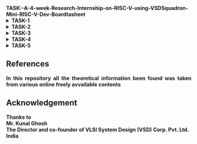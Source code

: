  
<summary><b>TASK:-A-4-week-Research-Internship-on-RISC-V-using-VSDSquadron-Mini-RISC-V-Dev-Boardtasheet</b></summary>


<details>
  <summary><b> TASK-1</b> </summary>
  
# VSDsquadron data sheet
 
![image](https://github.com/chethan-bot/A-4-week-Research-Internship-on-RISC-V-using-VSDSquadron-Mini-RISC-V-Dev-Board/assets/159757708/6838dca5-e9a5-4915-85f8-2de663742c3d)


BOARD SPECS:

| Tech specs   |   |    |
|------------|------------|------------|
| *Board* | Name     | VSDSquadron Mini    |
|      | SKU    | VSDSQM    |
| *Microcontroller*    | CH32V003F4U6 chip with 32-bit RISC-V core based on RV32EC instruction set    |     |
| *USB connector* | USB 2.0 Type-C    |     |
| *Pins*     | Built-in LED Pin     | 1X onboard user led (PD6)     |
|      | Digital I/O pins     | 15     |
|      | Analog I/O pins     | 10-bit ADC, PD0-PD7, PA1, PA2, PC4     |
|      | PWM pins     | 14X     |
|      | External interrupts     | 	8 external interrupt edge detectors, but it only maps one external interrupt to 18 I/O ports     |
| *Communication*     | USART     | 	1x, PD6(RX), PD5(TX)     |
|      | I2C     | 1x, PC1(SDA), PC2(SCL)    |
|      | SPI     | 1x, PC5(SCK), PC1(NSS), PC6(MOSI), PC7(MISO)     |
|      | Programmer/debugger     | Onboard RISC-V programmer/debugger, USB to TTL serial port support     |
| *Power*     | I/O voltage     | 3.3 V    |
|      | Input voltage (nominal)     | 5 V    |
|      | Source Current per I/O Pin    | 8 mA     |
|      | Sink Current per I/O Pin     | 8 mA     |
| *Clock speed*     | Processor    | 24 MHz     |
| *Memory*     | SRAM     | 2kb onchip volatile sram,16kb external program memory     |
</details>
<details>
  <summary> <b>TASK-2</b> </summary>

![Screenshot 2024-02-22 151504](https://github.com/chethan-bot/A-4-week-Research-Internship-on-RISC-V-using-VSDSquadron-Mini-RISC-V-Dev-Board/assets/159757708/72ae4945-1116-448e-8688-2e924ba90039)

## Block diagram of LFSR

![Screenshot from 2024-02-22 14-34-31](https://github.com/chethan-bot/A-4-week-Research-Internship-on-RISC-V-using-VSDSquadron-Mini-RISC-V-Dev-Board/assets/159757708/eae83142-1404-4b37-a97d-564fa660f706)

## Inner layer of LFSR  (linear feedback shift register) block diagram

![Screenshot from 2024-02-22 14-17-22](https://github.com/chethan-bot/A-4-week-Research-Internship-on-RISC-V-using-VSDSquadron-Mini-RISC-V-Dev-Board/assets/159757708/3dd5334c-aae2-49c3-8f61-d943eeb4dc25)

## Input & output waveform of LFSR(linear feedback shift register) 
</details>

 <details>
  
<summary><b> TASK-3 </b></summary>

<details>
   
<summary><b> Step to install iverilog and execute in your ubuntu <b></summary>
  
1.Open any browser and type "https://github.com/kunalg123/" in your favorite browzer

 ![Screenshot from 2024-02-23 20-43-28](https://github.com/chethan-bot/A-4-week-Research-Internship-on-RISC-V-using-VSDSquadron-Mini-RISC-V-Dev-Board/assets/159757708/e2123e3f-7ba2-4b59-9313-e3cbe16c1910)

2.Go to "sky130RTLDesignAndSynthesisWorkshop" file repo in an git hub 

![Screenshot from 2024-02-23 20-44-16](https://github.com/chethan-bot/A-4-week-Research-Internship-on-RISC-V-using-VSDSquadron-Mini-RISC-V-Dev-Board/assets/159757708/2f670ab1-0695-44ab-a04c-7ac1bbd6478f)

3. Copy the link in an code section and copy the URL "https://github.com/kunalg123/sky130RTLDesignAndSynthesisWorkshop.git" 

![Screenshot from 2024-02-23 20-42-10](https://github.com/chethan-bot/A-4-week-Research-Internship-on-RISC-V-using-VSDSquadron-Mini-RISC-V-Dev-Board/assets/159757708/7bd6abe9-ab1b-479a-aa96-73f82d615887)

4. And add this URL in ubuntu terminal window "git clone https://github.com/kunalg123/sky130RTLDesignAndSynthesisWorkshop.git" in an terminal

![Screenshot from 2024-02-23 20-09-12](https://github.com/chethan-bot/A-4-week-Research-Internship-on-RISC-V-using-VSDSquadron-Mini-RISC-V-Dev-Board/assets/159757708/ec2d10fe-2832-4d61-83ea-87899d1acff9)

 ### Congragulation u have Downloaded file or cloned  sky130RTLDesignAndSynthesisWorkshop in your Ubuntu OS
 </details>



<details>
<summary> <b>Step to run the  Verilog code and waveform in Ubuntu <b> </summary>
 
 ![Screenshot from 2024-02-25 23-43-46](https://github.com/chethan-bot/A-4-week-Research-Internship-on-RISC-V-using-VSDSquadron-Mini-RISC-V-Dev-Board/assets/159757708/7516476b-ed99-4fbe-92d5-240f68f888bd)
 
 
![Screenshot from 2024-02-25 23-44-24](https://github.com/chethan-bot/A-4-week-Research-Internship-on-RISC-V-using-VSDSquadron-Mini-RISC-V-Dev-Board/assets/159757708/e5115d4d-b4f4-4c7e-ab52-17807dc4cb22)


![Screenshot from 2024-02-25 23-44-43](https://github.com/chethan-bot/A-4-week-Research-Internship-on-RISC-V-using-VSDSquadron-Mini-RISC-V-Dev-Board/assets/159757708/8b4a209e-dd8d-43cc-83fd-6057c6d24cfa)


 ![Screenshot from 2024-02-25 23-44-59](https://github.com/chethan-bot/A-4-week-Research-Internship-on-RISC-V-using-VSDSquadron-Mini-RISC-V-Dev-Board/assets/159757708/573dea26-a85e-4913-9816-f4180d5a7373)


![Screenshot from 2024-02-25 23-46-23](https://github.com/chethan-bot/A-4-week-Research-Internship-on-RISC-V-using-VSDSquadron-Mini-RISC-V-Dev-Board/assets/159757708/8ba9d8f2-7da4-4f89-89c6-563ed6078b22)

 
![Screenshot from 2024-02-25 23-50-11](https://github.com/chethan-bot/A-4-week-Research-Internship-on-RISC-V-using-VSDSquadron-Mini-RISC-V-Dev-Board/assets/159757708/fa37ff3b-9d67-485d-b20f-231ab2028df7)

![Screenshot from 2024-02-26 08-14-52](https://github.com/chethan-bot/A-4-week-Research-Internship-on-RISC-V-using-VSDSquadron-Mini-RISC-V-Dev-Board/assets/159757708/01815322-ff15-4875-95d6-e25aef5d8e24)

</details>

 </details>

  <details>
    
<summary><b>TASK-4</b></summary>

<details>
  
<summary><b>Our target is to match F1=F2 </b></summary>
    
<b>It means 3rd Task waveform and 4th task waveform should match while we netlist code run with testbeanch in an yosys and verilog code</b> 

![WhatsApp Image 2024-02-29 at 5 39 16 PM](https://github.com/chethan-bot/A-4-week-Research-Internship-on-RISC-V-using-VSDSquadron-Mini-RISC-V-Dev-Board/assets/159757708/f9979578-af01-4fd0-8a54-54d34c50ae99)

<b>Running the code in YOSYS</b>
   
![Screenshot from 2024-02-29 10-23-48](https://github.com/chethan-bot/A-4-week-Research-Internship-on-RISC-V-using-VSDSquadron-Mini-RISC-V-Dev-Board/assets/159757708/6e9e5fc3-e03d-4a76-ad03-33dd977f85b8)

![Screenshot from 2024-02-29 10-24-18](https://github.com/chethan-bot/A-4-week-Research-Internship-on-RISC-V-using-VSDSquadron-Mini-RISC-V-Dev-Board/assets/159757708/fe5e9ada-ab16-4104-874b-35a459013612)

![Screenshot from 2024-02-29 10-24-44](https://github.com/chethan-bot/A-4-week-Research-Internship-on-RISC-V-using-VSDSquadron-Mini-RISC-V-Dev-Board/assets/159757708/41237e35-0e98-44a2-afd0-f56f3d88abfe)

![Screenshot from 2024-02-29 10-25-28](https://github.com/chethan-bot/A-4-week-Research-Internship-on-RISC-V-using-VSDSquadron-Mini-RISC-V-Dev-Board/assets/159757708/2ebc7b02-edc7-4a81-90f8-9087817a96f9)

![Screenshot from 2024-02-29 10-25-44](https://github.com/chethan-bot/A-4-week-Research-Internship-on-RISC-V-using-VSDSquadron-Mini-RISC-V-Dev-Board/assets/159757708/cd08e988-f30e-4947-9b8b-da0c5f59aea0)

![Screenshot from 2024-02-29 10-26-25](https://github.com/chethan-bot/A-4-week-Research-Internship-on-RISC-V-using-VSDSquadron-Mini-RISC-V-Dev-Board/assets/159757708/9b4ff4f6-4731-4eac-ba72-d4dff1658c5b)
![Screenshot from 2024-02-29 10-26-56](https://github.com/chethan-bot/A-4-week-Research-Internship-on-RISC-V-using-VSDSquadron-Mini-RISC-V-Dev-Board/assets/159757708/903c21f0-d53b-4249-95ad-828c79fc944b)
![Screenshot from 2024-02-29 10-45-30](https://github.com/chethan-bot/A-4-week-Research-Internship-on-RISC-V-using-VSDSquadron-Mini-RISC-V-Dev-Board/assets/159757708/2c3ac861-d072-4be3-8bbe-b4c39b4df184)

![Screenshot from 2024-02-29 10-28-15](https://github.com/chethan-bot/A-4-week-Research-Internship-on-RISC-V-using-VSDSquadron-Mini-RISC-V-Dev-Board/assets/159757708/a6d645c1-5cb9-493d-bb7b-b3eef3531a17)

![Screenshot from 2024-02-29 12-51-27](https://github.com/chethan-bot/A-4-week-Research-Internship-on-RISC-V-using-VSDSquadron-Mini-RISC-V-Dev-Board/assets/159757708/98705708-1b84-4b0f-a1e8-720a48637571)


![Screenshot from 2024-02-29 16-57-37](https://github.com/chethan-bot/A-4-week-Research-Internship-on-RISC-V-using-VSDSquadron-Mini-RISC-V-Dev-Board/assets/159757708/2654dd9b-f174-4d7c-a4d2-da53c8c9a0e8)


![Screenshot from 2024-02-29 16-57-54](https://github.com/chethan-bot/A-4-week-Research-Internship-on-RISC-V-using-VSDSquadron-Mini-RISC-V-Dev-Board/assets/159757708/d80cfc1f-fe33-49ab-a922-bc88158400c8)

<b>For this netlist type command"!vim lsfr_netlist.v"</b>

![Screenshot from 2024-02-29 16-58-55](https://github.com/chethan-bot/A-4-week-Research-Internship-on-RISC-V-using-VSDSquadron-Mini-RISC-V-Dev-Board/assets/159757708/2805266d-7ef5-4454-b67e-6d3735d9f80d)

![Screenshot from 2024-02-29 10-47-54](https://github.com/chethan-bot/A-4-week-Research-Internship-on-RISC-V-using-VSDSquadron-Mini-RISC-V-Dev-Board/assets/159757708/ea6f4b8e-a3b3-4667-89b0-060ae27826a9)

![Screenshot from 2024-02-29 13-11-38](https://github.com/chethan-bot/A-4-week-Research-Internship-on-RISC-V-using-VSDSquadron-Mini-RISC-V-Dev-Board/assets/159757708/851e7d9c-8e98-4c9c-88c0-57235df7aa73)

![Screenshot from 2024-02-29 13-11-54](https://github.com/chethan-bot/A-4-week-Research-Internship-on-RISC-V-using-VSDSquadron-Mini-RISC-V-Dev-Board/assets/159757708/e38302f3-f745-4b6d-b8f3-fe3bf0539ed3)

![Screenshot from 2024-02-29 13-12-22](https://github.com/chethan-bot/A-4-week-Research-Internship-on-RISC-V-using-VSDSquadron-Mini-RISC-V-Dev-Board/assets/159757708/23ee855f-34a7-46f0-9e72-9456b8e5924b)

![Screenshot from 2024-02-29 13-13-12](https://github.com/chethan-bot/A-4-week-Research-Internship-on-RISC-V-using-VSDSquadron-Mini-RISC-V-Dev-Board/assets/159757708/2ae02693-3697-4916-91b9-214cca48bedb)

<b>Therefour F1 and F2 matched each other</b> 

</details>

</details>
<details>
  
<summary><b>TASK-5</b></summary>

https://github.com/Riteshlalwani/iiitb_lfsr.git

![Screenshot from 2024-03-14 13-06-48](https://github.com/chethan-bot/A-4-week-Research-Internship-on-RISC-V-using-VSDSquadron-Mini-RISC-V-Dev-Board/assets/159757708/e7a3f96b-e6fb-4db2-ab05-58701e72e3be)

![Screenshot from 2024-03-01 21-15-58](https://github.com/chethan-bot/A-4-week-Research-Internship-on-RISC-V-using-VSDSquadron-Mini-RISC-V-Dev-Board/assets/159757708/7612180d-3d84-434a-a759-d07512c0dff7)

![Screenshot from 2024-03-01 21-16-46](https://github.com/chethan-bot/A-4-week-Research-Internship-on-RISC-V-using-VSDSquadron-Mini-RISC-V-Dev-Board/assets/159757708/08082cc4-887b-4c8d-a201-910b2b5d920e)

![Screenshot from 2024-03-01 21-17-13](https://github.com/chethan-bot/A-4-week-Research-Internship-on-RISC-V-using-VSDSquadron-Mini-RISC-V-Dev-Board/assets/159757708/9093e760-ad9c-460e-9e12-c82fde6d210b)

![Screenshot from 2024-03-01 21-19-17](https://github.com/chethan-bot/A-4-week-Research-Internship-on-RISC-V-using-VSDSquadron-Mini-RISC-V-Dev-Board/assets/159757708/1eaebea1-2daf-4ee3-b36d-05c708e13a37)

![Screenshot from 2024-03-01 23-52-21](https://github.com/chethan-bot/A-4-week-Research-Internship-on-RISC-V-using-VSDSquadron-Mini-RISC-V-Dev-Board/assets/159757708/3a53f564-10dc-45e0-b580-22988f02963f)

![Screenshot from 2024-03-01 23-53-52](https://github.com/chethan-bot/A-4-week-Research-Internship-on-RISC-V-using-VSDSquadron-Mini-RISC-V-Dev-Board/assets/159757708/b1765d81-173c-4698-8751-8eaa90b6e155)

![Screenshot from 2024-03-01 23-54-40](https://github.com/chethan-bot/A-4-week-Research-Internship-on-RISC-V-using-VSDSquadron-Mini-RISC-V-Dev-Board/assets/159757708/8567c4fa-3eb8-469f-8d97-7cfbe655bf6f)

![Screenshot from 2024-03-14 11-56-22](https://github.com/chethan-bot/A-4-week-Research-Internship-on-RISC-V-using-VSDSquadron-Mini-RISC-V-Dev-Board/assets/159757708/4b76997d-b1d4-4e84-9d9c-6e297b1689ae)

![Screenshot from 2024-03-14 11-57-13](https://github.com/chethan-bot/A-4-week-Research-Internship-on-RISC-V-using-VSDSquadron-Mini-RISC-V-Dev-Board/assets/159757708/da8e07ac-3b7c-452a-99a6-14d0189999cd)

![Screenshot from 2024-03-14 11-57-49](https://github.com/chethan-bot/A-4-week-Research-Internship-on-RISC-V-using-VSDSquadron-Mini-RISC-V-Dev-Board/assets/159757708/4dd14a5a-2c1b-48de-b138-5318aa9deb34)

![Screenshot from 2024-03-14 11-58-08](https://github.com/chethan-bot/A-4-week-Research-Internship-on-RISC-V-using-VSDSquadron-Mini-RISC-V-Dev-Board/assets/159757708/9f025560-bc4f-496e-8c8b-6a4de8f42711)

![Screenshot from 2024-03-14 12-02-46](https://github.com/chethan-bot/A-4-week-Research-Internship-on-RISC-V-using-VSDSquadron-Mini-RISC-V-Dev-Board/assets/159757708/cddb9cd3-d52d-466a-a711-a7f9f97ed4ee)

![Screenshot from 2024-03-14 12-02-54](https://github.com/chethan-bot/A-4-week-Research-Internship-on-RISC-V-using-VSDSquadron-Mini-RISC-V-Dev-Board/assets/159757708/d68f305e-5937-47cb-8cdd-18231016d038)

![Screenshot from 2024-03-14 12-03-33](https://github.com/chethan-bot/A-4-week-Research-Internship-on-RISC-V-using-VSDSquadron-Mini-RISC-V-Dev-Board/assets/159757708/51bb2dfe-b26f-49fc-9646-ca5951a6086e)

![Screenshot from 2024-03-14 12-03-46](https://github.com/chethan-bot/A-4-week-Research-Internship-on-RISC-V-using-VSDSquadron-Mini-RISC-V-Dev-Board/assets/159757708/0bf0dc98-dd2c-4e9a-841b-90305374fd70)

![Screenshot from 2024-03-14 12-04-12](https://github.com/chethan-bot/A-4-week-Research-Internship-on-RISC-V-using-VSDSquadron-Mini-RISC-V-Dev-Board/assets/159757708/626a0db5-17a4-402a-b5b8-0f2e5646e54f)

![Screenshot from 2024-03-14 12-04-44](https://github.com/chethan-bot/A-4-week-Research-Internship-on-RISC-V-using-VSDSquadron-Mini-RISC-V-Dev-Board/assets/159757708/325e7331-9c3d-46f2-80c8-6fb49924c773)

![Screenshot from 2024-03-14 12-05-10](https://github.com/chethan-bot/A-4-week-Research-Internship-on-RISC-V-using-VSDSquadron-Mini-RISC-V-Dev-Board/assets/159757708/b3ead94b-98b0-4245-9a17-9f80e9cf51fb)

![Screenshot from 2024-03-14 12-05-39](https://github.com/chethan-bot/A-4-week-Research-Internship-on-RISC-V-using-VSDSquadron-Mini-RISC-V-Dev-Board/assets/159757708/57bab816-a735-4bf2-b113-9435d407e7dd)

![Screenshot from 2024-03-14 12-06-20](https://github.com/chethan-bot/A-4-week-Research-Internship-on-RISC-V-using-VSDSquadron-Mini-RISC-V-Dev-Board/assets/159757708/1f428761-9537-42ee-ab58-975bd25cdff0)

![Screenshot from 2024-03-14 12-07-57](https://github.com/chethan-bot/A-4-week-Research-Internship-on-RISC-V-using-VSDSquadron-Mini-RISC-V-Dev-Board/assets/159757708/459164ee-38ed-4abf-8129-619bfbfe3766)

![Screenshot from 2024-03-14 12-08-04](https://github.com/chethan-bot/A-4-week-Research-Internship-on-RISC-V-using-VSDSquadron-Mini-RISC-V-Dev-Board/assets/159757708/27bac139-8e46-4bcf-ab4d-d427c1a41d60)
 


![Screenshot from 2024-03-14 12-09-59](https://github.com/chethan-bot/A-4-week-Research-Internship-on-RISC-V-using-VSDSquadron-Mini-RISC-V-Dev-Board/assets/159757708/6b3679d2-2fc8-4ef6-baaf-abbe08763b52) 

![Screenshot from 2024-03-14 13-03-19](https://github.com/chethan-bot/A-4-week-Research-Internship-on-RISC-V-using-VSDSquadron-Mini-RISC-V-Dev-Board/assets/159757708/fe800b3d-cf79-41ae-96c2-46d652150c4f)

![Screenshot from 2024-03-14 13-03-45](https://github.com/chethan-bot/A-4-week-Research-Internship-on-RISC-V-using-VSDSquadron-Mini-RISC-V-Dev-Board/assets/159757708/a381f281-716a-4ad4-925c-3bfdb2fc3bc9)

![Screenshot from 2024-03-01 23-52-21](https://github.com/chethan-bot/A-4-week-Research-Internship-on-RISC-V-using-VSDSquadron-Mini-RISC-V-Dev-Board/assets/159757708/3a53f564-10dc-45e0-b580-22988f02963f)

![Screenshot from 2024-03-01 23-53-52](https://github.com/chethan-bot/A-4-week-Research-Internship-on-RISC-V-using-VSDSquadron-Mini-RISC-V-Dev-Board/assets/159757708/b1765d81-173c-4698-8751-8eaa90b6e155)

![Screenshot from 2024-03-01 23-54-40](https://github.com/chethan-bot/A-4-week-Research-Internship-on-RISC-V-using-VSDSquadron-Mini-RISC-V-Dev-Board/assets/159757708/8567c4fa-3eb8-469f-8d97-7cfbe655bf6f)

![Screenshot from 2024-03-14 13-06-48](https://github.com/chethan-bot/A-4-week-Research-Internship-on-RISC-V-using-VSDSquadron-Mini-RISC-V-Dev-Board/assets/159757708/e7a3f96b-e6fb-4db2-ab05-58701e72e3be)


</details>

## References
<p align="justify"> In this repository all the theoretical information been found was taken from various online freely avvailable contents</p>

## Acknowledgement 
Thanks to 
<br>Mr. Kunal Ghosh
<br>The Director and co-founder of VLSI System Design (VSD) Corp. Pvt. Ltd.
<br>India
 

  
